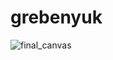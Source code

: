 # grebenyuk
![final_canvas](https://user-images.githubusercontent.com/35432087/141214372-643ff255-4a9a-42c1-afac-2b379c18d0e9.png)

